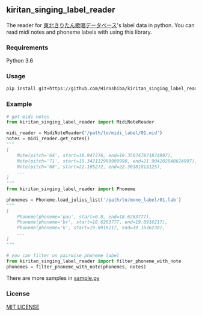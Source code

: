 ## kiritan_singing_label_reader
The reader for [東北きりたん歌唱データベース](https://github.com/mmorise/kiritan_singing)'s label data in python.
You can read midi notes and phoneme labels with using this library.

### Requirements
Python 3.6

### Usage
```bash
pip install git+https://github.com/Hiroshiba/kiritan_singing_label_reader
```

### Example
```python
# get midi notes
from kiritan_singing_label_reader import MidiNoteReader

midi_reader = MidiNoteReader('/path/to/midi_label/01.mid')
notes = midi_reader.get_notes()
"""
[
    Note(pitch='64', start=18.947376, end=19.350747871874997),
    Note(pitch='71', start=19.342112999999998, end=21.904202840624997),
    Note(pitch='68', start=22.105272, end=22.30181813125),
    ...
]
"""
from kiritan_singing_label_reader import Phoneme

phonemes = Phoneme.load_julius_list('/path/to/mono_label/01.lab')
"""
[
    Phoneme(phoneme='pau', start=0.0, end=18.6263777),
    Phoneme(phoneme='br', start=18.6263777, end=19.0916217),
    Phoneme(phoneme='k', start=19.0916217, end=19.1636238),
    ...
]
"""

# you can filter un pairwise phoneme label
from kiritan_singing_label_reader import filter_phoneme_with_note
phonemes = filter_phoneme_with_note(phonemes, notes)
```

There are more samples in [sample.py](sample.py)

### License
[MIT LICENSE](LICENSE)
